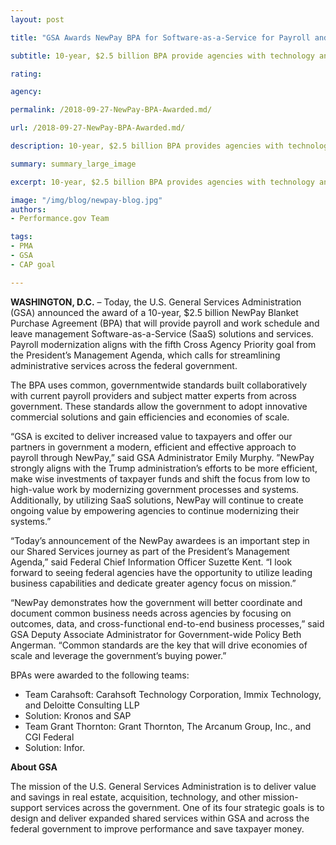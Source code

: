 ```yaml
---
layout: post

title: "GSA Awards NewPay BPA for Software-as-a-Service for Payroll and Work Schedule and Leave Management"

subtitle: 10-year, $2.5 billion BPA provide agencies with technology and services to modernize and improve payroll processing across government

rating:

agency:

permalink: /2018-09-27-NewPay-BPA-Awarded.md/

url: /2018-09-27-NewPay-BPA-Awarded.md/

description: 10-year, $2.5 billion BPA provides agencies with technology and services to modernize and improve payroll processing across government

summary: summary_large_image

excerpt: 10-year, $2.5 billion BPA provides agencies with technology and services to modernize and improve payroll processing across government

image: "/img/blog/newpay-blog.jpg"
authors:
- Performance.gov Team

tags:
- PMA
- GSA
- CAP goal

---
```


**WASHINGTON, D.C.** – Today, the U.S. General Services Administration (GSA) announced the award of a 10-year, $2.5 billion NewPay Blanket Purchase Agreement (BPA) that will provide payroll and work schedule and leave management Software-as-a-Service (SaaS) solutions and services. Payroll modernization aligns with the fifth Cross Agency Priority goal from the President’s Management Agenda, which calls for streamlining administrative services across the federal government.

The BPA uses common, governmentwide standards built collaboratively with current payroll providers and subject matter experts from across government. These standards allow the government to adopt innovative commercial solutions and gain efficiencies and economies of scale.

“GSA is excited to deliver increased value to taxpayers and offer our partners in government a modern, efficient and effective approach to payroll through NewPay,” said GSA Administrator Emily Murphy. ”NewPay strongly aligns with the Trump administration’s efforts to be more efficient, make wise investments of taxpayer funds and shift the focus from low to high-value work by modernizing government processes and systems. Additionally, by utilizing SaaS solutions, NewPay will continue to create ongoing value by empowering agencies to continue modernizing their systems.”

“Today’s announcement of the NewPay awardees is an important step in our Shared Services journey as part of the President’s Management Agenda,” said Federal Chief Information Officer Suzette Kent. “I look forward to seeing federal agencies have the opportunity to utilize leading business capabilities and dedicate greater agency focus on mission.”

“NewPay demonstrates how the government will better coordinate and document common business needs across agencies by focusing on outcomes, data, and cross-functional end-to-end business processes,” said GSA Deputy Associate Administrator for Government-wide Policy Beth Angerman. “Common standards are the key that will drive economies of scale and leverage the government’s buying power.”

BPAs were awarded to the following teams:
* Team Carahsoft: Carahsoft Technology Corporation, Immix Technology, and Deloitte Consulting LLP
* Solution: Kronos and SAP
* Team Grant Thornton: Grant Thornton, The Arcanum Group, Inc., and CGI Federal
* Solution: Infor.

**About GSA**

The mission of the U.S. General Services Administration is to deliver value and savings in real estate, acquisition, technology, and other mission-support services across the government. One of its four strategic goals is to design and deliver expanded shared services within GSA and across the federal government to improve performance and save taxpayer money.
